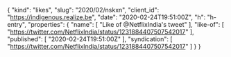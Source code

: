 {
  "kind": "likes",
  "slug": "2020/02/nskxn",
  "client_id": "https://indigenous.realize.be",
  "date": "2020-02-24T19:51:00Z",
  "h": "h-entry",
  "properties": {
    "name": [
      "Like of @NetflixIndia's tweet"
    ],
    "like-of": [
      "https://twitter.com/NetflixIndia/status/1231884407507542017"
    ],
    "published": [
      "2020-02-24T19:51:00Z"
    ],
    "syndication": [
      "https://twitter.com/NetflixIndia/status/1231884407507542017"
    ]
  }
}
